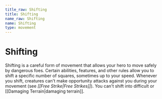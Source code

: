```yaml
---
title_raw: Shifting
title: Shifting
name_raw: Shifting
name: Shifting
type: movement
---
```


# Shifting

Shifting is a careful form of movement that allows your hero to move safely by dangerous foes. Certain abilities, features, and other rules allow you to shift a specific number of squares, sometimes up to your speed. Whenever you shift, creatures can't make opportunity attacks against you during your movement (see *[[Free Strike|Free Strikes]]*). You can't shift into difficult or [[Damaging Terrain|damaging terrain]].
